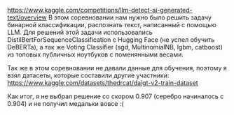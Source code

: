 https://www.kaggle.com/competitions/llm-detect-ai-generated-text/overview
В этом соревновании нам нужно было решить задачу бинарной классификации, распознать текст, написанный с помощью LLM. Для решений этой задачи использовались DistilBertForSequenceClassification с Hugging Face (не успел обучить DeBERTa), а так же Voting Classifier (sgd, MultinomialNB, lgbm, catboost) из топовых публичных ноутбуков с поменянными весами.

Так же в этом соревновании не давали данные для обучения, поэтому я взял датасеты, которые составили другие участники: https://www.kaggle.com/datasets/thedrcat/daigt-v2-train-dataset 

Как итог, я не выбрал решение со скором 0.907 (серебро начиналось с 0.904) и не получил медальки вовсе :(
